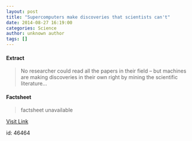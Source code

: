 ```yaml
---
layout: post
title: "Supercomputers make discoveries that scientists can't"
date: 2014-08-27 16:19:00
categories: Science
author: unknown author
tags: []
---
```



#### Extract
>No researcher could read all the papers in their field – but machines are making discoveries in their own right by mining the scientific literature...

#### Factsheet
>factsheet unavailable

[Visit Link](http://feeds.newscientist.com/c/749/f/10897/s/3de72b9a/sc/38/l/0L0Snewscientist0N0Carticle0Cmg223298440B0A0A0A0Esupercomputers0Emake0Ediscoveries0Ethat0Escientists0Ecant0Bhtml0Dcmpid0FRSS0QNSNS0Q20A120EGLOBAL0Qonline0Enews/story01.htm)

id:   46464


